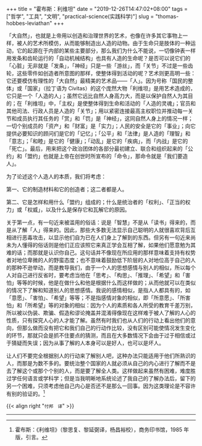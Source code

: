 +++
title = "霍布斯：利维坦"
date = "2019-12-26T14:47:02+08:00"
tags = ["哲学", "工具", "文明", "practical-science(实践科学)"]
slug = "thomas-hobbes-leviathan"
+++

「大自然」，也就是上帝用以创造和治理世界的艺术，也像在许多其它事物上一样，被人的艺术所模仿，从而能够制造出人造的动物。由于生命只是肢体的一种运动，它的起源在于内部的某些主要部分，那么我们为什么不能说，一切像钟表一样用发条和齿轮运行的「自动机械结构」也具有人造的生命呢？是否可以说它们的「心脏」无非就是「发条」，「神经」只是一些「游丝」，而「关节」不过是一些齿轮，这些零件如创造者所意图的那样，使整体得到活动的呢？艺术则更高明一些：它还要模仿有理性的「大自然」最精美的艺术品——「人」。因为号称「国民的整体」或「国家」（拉丁语为 Civitas）的这个庞然大物「利维坦」是用艺术造成的，它只是一个「人造的人」；虽然它远比自然人身高力大，而是以保护自然人为其目的；在「利维坦」中，「主权」是使整体得到生命和活动的「人造的灵魂」；官员和其他司法、行政人员是人造的「关节」；用以紧密连接最高主权职位并推动每一关节和成员执行其任务的「赏」和「罚」是「神经」，这同自然人身上的情况一样；一切个别成员的「资产」和「财富」是「实力」；人民的安全是它的「事业」；向它提供必要知识的顾问们是它的「记忆」；「公平」和「法律」是人造的「理智」和「意志」；「和睦」是它的「健康」；「动乱」是它的「疾病」，而「内战」是它的「死亡」。最后，用来把这个政治团体的各部分最初建立、联合和组织起来的「公约」和「盟约」也就是上帝在创世时所宣布的「命令」，那命令就是「我们要造人」。

为了论述这个人造人的本质，我们将考虑：

第一、它的制造材料和它的创造者；这二者都是人。

第二、它是怎样和用什么「盟约」组成的；什么是统治者的「权利」、「正当的权力」或「权威」，以及什么是保存它和瓦解它的原因。

关于第一点，有一句近来被滥用的俗话：说是「智慧」不是从「读书」得来的，而是从了解「人」得来的。因此，那些大多数无法显示自己聪明的人就很喜欢背后互相进行恶毒攻击，以显示他们自为已在人们身上了解到的东西。但另有一句近来尚未为人懂得的俗话则是他们正应该照它来真正学会互相了解，如果他们愿意勉为其难的话；而那就是认识你自己。这句话并不像现在所应用的那样意味着支持有权势者对地位卑微的人的野蛮态度；也不意味着鼓励低下阶层的人对地位高于自己的人的那种不逊举动，而是教导我们，由于一个人的思想感情与别人的相似，所以每个人对自己进行反省时，要考虑当他在「思考」、「构思」、「推理」、「希望」和「害怕」等等的时候，他是在做什么和他是根据什么而这样做的；从而他就可以在类似的情况下了解和知道别人的思想感情。我说的感情相似，是指人人都具有的，如「意愿」、「害怕」、「希望」等等；不是指感情对象的相似，即「所意愿」、「所害怕」和「所希望」等的对象的相似：因为个人的素质和各人所受的教育千差万别，所以被以伪装、欺骗、假造和谬论掩盖并混淆得像现在这样难于被人了解的人心的性质，只有探究人心的人才能了解。虽然有时我们也从人们的行动上看出他们的意向，但那么做而没有把它和我们自己的行动作比较，没有区别可能使情况发生变化的环节，那就只会是抓不住要点的猜测，而且在大多数情况下会由于过于相信或过于猜疑而失误；因为从事了解的人本身可以是好人，也可以是坏人。

让人们不要完全根据别人的行动来了解别人吧，这种办法只能适用于他们所熟识的人，而那是为数不多的。要统治整个国家的人就必须从自己的内心进行了解而不是去了解这个或那个个别的人，而是要了解全人类。这样做起来虽然有困难，难度胜过学任何语言或学科学；但是当我明晰地系统论述了我自己的了解办法后，留下的另一个困难，只须考虑他自己内心是否还不是那么一回事。因为这类理论是不容许有别的验证的。[^1]

{{< align right "`付邦　译`" >}}

---

[^1]: 霍布斯：《利维坦》（黎思复、黎延弼译，杨昌裕校），商务印书馆，1985 年版，引言。
